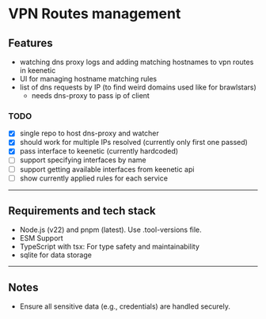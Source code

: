# VPN Routes management

## Features

- watching dns proxy logs and adding matching hostnames to vpn routes in keenetic
- UI for managing hostname matching rules
- list of dns requests by IP (to find weird domains used like for brawlstars)
  - needs dns-proxy to pass ip of client

### TODO
- [x] single repo to host dns-proxy and watcher
- [x] should work for multiple IPs resolved (currently only first one passed)
- [x] pass interface to keenetic (currently hardcoded)
- [ ] support specifying interfaces by name
- [ ] support getting available interfaces from keenetic api
- [ ] show currently applied rules for each service

---

## Requirements and tech stack

- Node.js (v22) and pnpm (latest). Use .tool-versions file.
- ESM Support
- TypeScript with tsx: For type safety and maintainability
- sqlite for data storage

---

## Notes

- Ensure all sensitive data (e.g., credentials) are handled securely.
